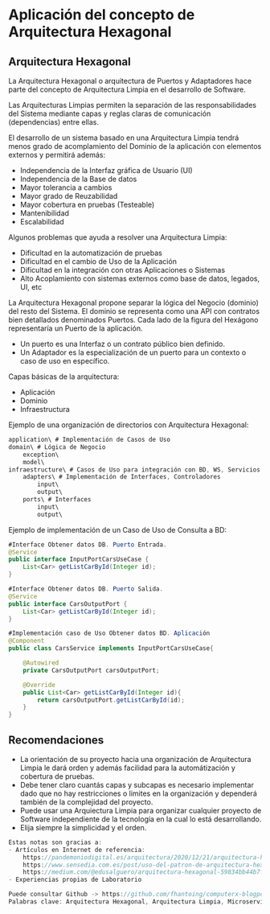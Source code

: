 # Aplicación del concepto de Arquitectura Hexagonal

## Arquitectura Hexagonal

La Arquitectura Hexagonal o arquitectura de Puertos y Adaptadores hace parte del concepto de Arquitectura Limpia en el desarrollo de 
Software.

Las Arquitecturas Limpias permiten la separación de las responsabilidades del Sistema mediante capas y reglas claras de comunicación 
(dependencias) entre ellas.

El desarrollo de un sistema basado en una Arquitectura Limpia tendrá menos grado de acomplamiento del Dominio de la aplicación con elementos 
externos y permitirá además:

- Independencia de la Interfaz gráfica de Usuario (UI)
- Independencia de la Base de datos
- Mayor tolerancia a cambios
- Mayor grado de Reuzabilidad
- Mayor cobertura en pruebas (Testeable)
- Mantenibilidad
- Escalabilidad

Algunos problemas que ayuda a resolver una Arquitectura Limpia:

- Dificultad en la automatización de pruebas
- Dificultad en el cambio de Uso de la Aplicación
- Dificultad en la integración con otras Aplicaciones o Sistemas
- Alto Acoplamiento con sistemas externos como base de datos, legados, UI, etc

La Arquitectura Hexagonal propone separar la lógica del Negocio (dominio) del resto del Sistema. El dominio se representa como una API con 
contratos bien detallados denominados Puertos. Cada lado de la figura del Hexágono representaría un Puerto de la aplicación.

- Un puerto es una Interfaz o un contrato público bien definido.
- Un Adaptador es la especialización de un puerto para un contexto o caso de uso en específico.

Capas básicas de la arquitectura: 

- Aplicación
- Dominio
- Infraestructura

Ejemplo de una organización de directorios con Arquitectura Hexagonal:

```java
application\ # Implementación de Casos de Uso
domain\ # Lógica de Negocio
    exception\
    model\
infraestructure\ # Casos de Uso para integración con BD, WS, Servicios HTTP
    adapters\ # Implementación de Interfaces, Controladores
        input\ 
        output\ 
    ports\ # Interfaces
        input\  
        output\
```

Ejemplo de implementación de un Caso de Uso de Consulta a BD:

```java
#Interface Obtener datos DB. Puerto Entrada.
@Service
public interface InputPortCarsUseCase {
    List<Car> getListCarById(Integer id);
}

#Interface Obtener datos DB. Puerto Salida.
@Service
public interface CarsOutputPort {
    List<Car> getListCarById(Integer id);
}

#Implementación caso de Uso Obtener datos BD. Aplicación
@Component
public class CarsService implements InputPortCarsUseCase{

    @Autowired
    private CarsOutputPort carsOutputPort;

    @Override
    public List<Car> getListCarById(Integer id){
        return carsOutputPort.getListCarById(id);
    }
}
```

## Recomendaciones

- La orientación de su proyecto hacia una organización de Arquitectura Limpia le dará orden y además facilidad para la automátización y 
  cobertura de pruebas.
- Debe tener claro cuantás capas y subcapas es necesario implementar dado que no hay restricciones o limites en la organización y dependerá 
  también de la complejidad del proyecto.
- Puede usar una Arquiectura Limpia para organizar cualquier proyecto de Software independiente de la tecnología en la cual lo está desarrollando. 
- Elija siempre la simplicidad y el orden.

```javascript
Estas notas son gracias a:
- Artículos en Internet de referencia:
    https://pandemoniodigital.es/arquitectura/2020/12/21/arquitectura-hexagonal-spring-boot.html
    https://www.sensedia.com.es/post/uso-del-patron-de-arquitectura-hexagonal
    https://medium.com/@edusalguero/arquitectura-hexagonal-59834bb44b7f
- Experiencias propias de Laboratorio

Puede consultar Github -> https://github.com/fhantoing/computerx-blogposts
Palabras clave: Arquitectura Hexagonal, Arquitectura Limpia, Microservicios, Java, Spring Boot.
```
